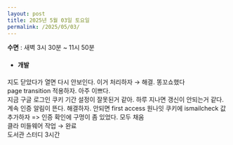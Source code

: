 ```yaml
---
layout: post
title: 2025년 5월 03일 토요일
permalink: /2025/05/03/
---
```

**수면** : 새벽 3시 30분 ~ 11시 50분
* #### 개발
지도 닫았다가 열면 다시 안보인다. 이거 처리하자 → 해결. 똥꼬쇼했다<br/>
page transition 적용하자. 아주 이쁘다.<br/>
지금 구글 로그인 쿠키 기간 설정이 잘못된거 같아. 하루 지나면 갱신이 안되는거 같다. 계속 인증 알림이 뜬다. 해결하자. 안되면 first access 원나잇 쿠키에 ismailcheck 값 추가하자 => 인증 확인에 구멍이 좀 있었다. 모두 채움<br/>
클라 미들웨어 작업 → 완료<br/>
도서관 스터디 3시간